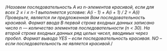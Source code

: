 /*Назовем последовательность А из n-элементов красивой, если для всех 2 ≤ i ≤ n-1 выполняется условие:  A(i - 1) + A(i + 1) / 2 = A(i)
Проверьте, является ли предложенная Вам последовательность красивой.
Формат ввода
В первой строке входных данных записано число n — количество элементов последовательности (n < 30).
На второй строке входных данных ряд целых чисел, вводимых через пробел.
Формат вывода
YES – если последовательность красивая.
NO – если последовательность не является красивой.*/
